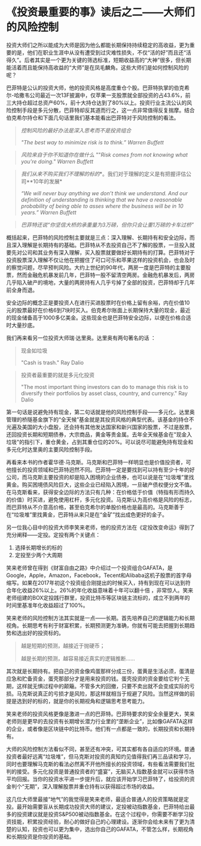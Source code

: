 # 《投资最重要的事》读后之二——大师们的风险控制

投资大师们之所以能成为大师是因为他么都能长期保持持续稳定的高收益，更为重要的是，他们在职业生涯中从没有遭受到过灾难性损失，不仅“活的好”而且还“活得久”。后者其实是一个更为关键的筛选标准，短期收益高的“大神”很多，但长期能活着而且能保持高收益的“大师”是在凤毛麟角。这些大师们是如何控制风险的呢？

巴菲特是公认的投资大师，他的投资风格是高度重仓个股。巴菲特执掌的伯克希尔-哈撒韦公司最近一次13F披漏中，仅苹果一支股票就全部投资的占43.6%，前三大持仓超过总资产60%，前十大持仓达到了80%以上。投资行业主流公认的风险控制手段是多元分散，巴菲特却反其道而行之，这一点非常值得反复揣摩。结合伯克希尔持仓和下面几句话里我们基本能看出巴菲特对于风险控制的看法。

> *控制风险的最好办法是深入思考而不是投资组合*
>
> *"The best way to minimize risk is to think.” Warren Buffett*

> *风险来自于你不知道你在做什么*
> ""*Risk comes from not knowing what you're doing." Warren Buffett*

>  *我们从来不购买我们不理解的标的**。我们对于理解的定义是有把握评估公司**10年的发展*
>
> *“We will never buy anything we don’t think we understand. And our definition of understanding is thinking that we have a reasonable probability of being able to asses where the business will be in 10 years.” Warren Buffett*

> *巴菲特还说“你坚信大桥的承重量为3万磅，但你只会让重1万磅的卡车过桥”*

概括起来，巴菲特的风险控制主要就是三点：深入理解、长期持有和安全边际，而且深入理解是长期持有的基础。巴菲特从不去投资自己不了解的股票，一旦投入就要先对公司和其业务有深入理解，买入股票就要做好长期持有的打算。巴菲特对于投资股票深入理解不仅让他在把握住了可口可乐和苹果这样的投资机会，也会及时的察觉问题，尽早预判风险。大约上世纪的90年代，两房一度是巴菲特的主要股票，然而金融危机暴发前几年，巴菲特一股不留清空两房。金融危机暴发后，两房几乎陷入破产的境地，大量的两房持有人几乎亏掉了全部的投资，巴菲特却于几年前全身而退。

安全边际的概念正是要投资人在进行买进股票时在价格上留有余裕，内在价值10元的股票最好在价格6到7块时买入。伯克希尔账面上长期保持大量的现金，最近的现金储备高于1000多亿美金。这些现金也是巴菲特安全边际，以便在价格合适时大量抄底。

我们再来看另一位投资大师瑞·达里奥。达里奥有两句著名的话 ：

>  现金如垃圾
>
> "Cash is trash." Ray Dalio

> 投资者最重要的就是多元化投资
>
> "The most important thing investors can do to manage this risk is to diversify their portfolios by asset class, country, and currency." Ray Dalio

第一句话是说避免持有现金，第二句话就是他的风险控制手段——多元化。达里奥管理的桥隧基金旗下的“全天候”基金就是其投资风格的典型代表。该基金的持仓不光遍及美国的大小盘股，还会持有其他发达国家和新兴国家的股票，不过是股票，还回投资长期和短期债券，大宗商品，黄金等贵金属。去年全天候基金在"现金入垃圾"的指引下，重仓黄金，占到其重仓位的20%。可以说尽可能避免持有现金和多元化时达里奥的主要风险控制手段。 

再看来本书的作者霍华德·马克斯。马克斯和巴菲特一样明显也是价值投资者，可他擅长的投资领域和巴菲特迥然不同。巴菲特一定是要找到可以持有至少十年的好公司，而马克斯主要投资的却是陷入困境的企业债券，也可以说是在“垃圾堆”里找黄金。购买困境债风险巨大，这些企业已经陷入困境，一旦破产债权便分文不值。在马克斯看来，获得安全边际的方法只有几种：在价格低于价值（特指有形而持久的价值）时买进，避免使用杠杆，多元化投资。马克斯认为高价格是风险的标志，而巴菲特从不介意高价格，甚至伯克希尔的单股价格也是最高的。马克斯善于在“垃圾堆”里找黄金，巴菲特从来只是在“金矿”找出成色更好的金子。 

 另一位我心目中的投资大师李笑来老师，他的投资方法在《定投改变命运》得到了充分阐释——定投。定投有两个关键点：

1. 选择长期增长的标的
2. 定投至少两个大周期

笑来老师曾在得到《财富自由之路》中介绍过一个投资组合GAFATA，是Google，Apple，Amazon，Facebook，Tecent和Alibaba这机子股票的首字母缩写。如果在2017年初这个投资组合刚提出的时候买入，持有到现在可以达到符合年化收益26%以上。26%的年化收益意味着十年可以翻十倍 ，非常惊人。笑来老师组建的BOX定投践行群里，投资比特币等区块链主流标的，成立不到两年的时间里基准年化收益超过了100%。

笑来老师的风险控制方法其实就是一点——长期。首先培养自己的逻辑能力和长期视角。长期思考有利于财富积累，长期预测更为准确，你就有可能去把握到长期趋势和选出好的投资标的。

> 越是短期的预测，越接近于抛硬币；
>
> 越是长期的预测，越容易接近真实的逻辑推断……

其次就是长期持有。把自己的资金像鸡蛋那样分成三份，蛋黄是生活必须，蛋清是应急和贮备资金，蛋壳那部分才是用来投资的钱。蛋壳投资的资金要给它判个无期，这样就无惧过程中的颠簸。不管多大的回撤，只要不卖出就不会变成实际的亏损。马克斯说真正的亏损才是风险，那这样就相当于规避了风险。当然这样做的前提是选到好的标的，就是你的长期视角和逻辑思考思考能力。

笑来老师的投资风格更像是激进一点的巴菲特。巴菲特要求的安全余量更大，笑来老师则是更早的去投资有长期增长潜力行业里的“垄断企业”，比如像GAFATA这样的企业，或者像是区块链中的比特币。他们有一点都是一致的，长期投资和长期持有。

大师的风险控制方法看似不同，甚至还有冲突，可其实都有各自适应的环境。普通投资者最好远离“垃圾堆”，但马克斯对投资的真知灼见值得我们再三品读和学习，同时也要理解马克斯的看法必然离不开他所擅长的投资领域，有些看法需要我们批判的接受。多元化投资是普通投资者的“盛宴”，无脑买入指数基金就可以获得市场平均回报。当你的投资水平进一步提升后，就应该开始学习巴菲特了，给投资的资金判个“无期”，深入理解股票并重仓持有以获得超过市场的收益。

这几位大师里最接“地气”的我觉得是笑来老师，最适合普通人的投资策略就是定投。最开始需要盲从长期成功投资大师的建议，定投被动指数基金，巴菲特给出最多的投资建议就是投资S&P500被动指数基金。在这个过程中，你需要不断学习投资技能，积累投资经验，耐心的做好自己的心理建设。逐渐你会给未来有了更为清楚的认知，投资也可以更为集中，选出你自己的GAFATA，不管怎么样，长期视角和长期投资是你投资的基础。
